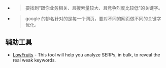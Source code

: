 - > 要找到“跟你业务相关、且搜索量较大、且竞争烈度比较低”的关键字。
- > google 的排名针对的是每一个网页，要对不同的网页做不同的关键字优化。

## 辅助工具

- [LowFruits](https://lowfruits.io/) - This tool will help you analyze SERPs, in bulk, to reveal the real weak keywords.
